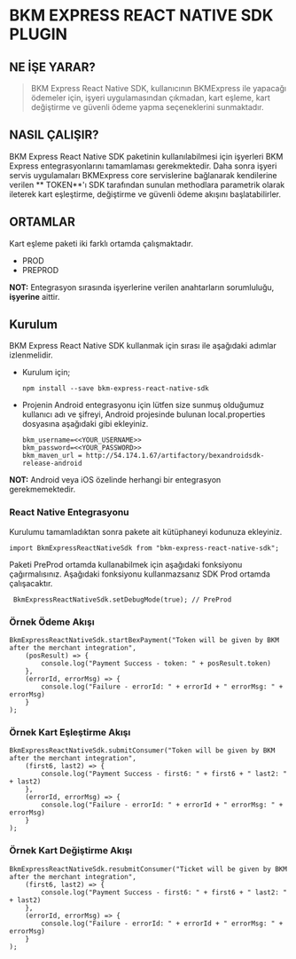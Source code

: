 # BKM EXPRESS REACT NATIVE SDK PLUGIN

## NE İŞE YARAR?

> BKM Express React Native SDK, kullanıcının BKMExpress ile yapacağı ödemeler için, işyeri uygulamasından çıkmadan, kart eşleme, kart değiştirme ve güvenli ödeme yapma seçeneklerini sunmaktadır.

## NASIL ÇALIŞIR?

BKM Express React Native SDK paketinin kullanılabilmesi için işyerleri BKM Express entegrasyonlarını tamamlaması
gerekmektedir. Daha sonra işyeri servis uygulamaları BKMExpress core servislerine bağlanarak kendilerine verilen **
TOKEN**'ı SDK tarafından sunulan methodlara parametrik olarak ileterek kart eşleştirme, değiştirme ve güvenli ödeme
akışını başlatabilirler.

## ORTAMLAR

Kart eşleme paketi iki farklı ortamda çalışmaktadır.

* PROD
* PREPROD

**NOT:** Entegrasyon sırasında işyerlerine verilen anahtarların sorumluluğu, **işyerine** aittir.

## Kurulum

BKM Express React Native SDK kullanmak için sırası ile aşağıdaki adımlar izlenmelidir.

* Kurulum için;

      npm install --save bkm-express-react-native-sdk


* Projenin Android entegrasyonu için lütfen size sunmuş olduğumuz kullanıcı adı ve şifreyi, Android projesinde bulunan
  local.properties dosyasına aşağıdaki gibi ekleyiniz.

      bkm_username=<<YOUR_USERNAME>>
      bkm_password=<<YOUR_PASSWORD>>
      bkm_maven_url = http://54.174.1.67/artifactory/bexandroidsdk-release-android

**NOT:** Android veya iOS özelinde herhangi bir entegrasyon gerekmemektedir.

### React Native Entegrasyonu

Kurulumu tamamladıktan sonra pakete ait kütüphaneyi kodunuza ekleyiniz.

    import BkmExpressReactNativeSdk from "bkm-express-react-native-sdk";

Paketi PreProd ortamda kullanabilmek için aşağıdaki fonksiyonu çağırmalısınız. Aşağıdaki fonksiyonu kullanmazsanız SDK
Prod ortamda çalışacaktır.

     BkmExpressReactNativeSdk.setDebugMode(true); // PreProd

### Örnek Ödeme Akışı

    BkmExpressReactNativeSdk.startBexPayment("Token will be given by BKM after the merchant integration",
        (posResult) => {
            console.log("Payment Success - token: " + posResult.token)
        },
        (errorId, errorMsg) => {
            console.log("Failure - errorId: " + errorId + " errorMsg: " + errorMsg)
        }
    );

### Örnek Kart Eşleştirme Akışı

    BkmExpressReactNativeSdk.submitConsumer("Token will be given by BKM after the merchant integration",
        (first6, last2) => {
            console.log("Payment Success - first6: " + first6 + " last2: " + last2)
        },
        (errorId, errorMsg) => {
            console.log("Failure - errorId: " + errorId + " errorMsg: " + errorMsg)
        }
    );

### Örnek Kart Değiştirme Akışı

    BkmExpressReactNativeSdk.resubmitConsumer("Ticket will be given by BKM after the merchant integration",
        (first6, last2) => {
            console.log("Payment Success - first6: " + first6 + " last2: " + last2)
        },
        (errorId, errorMsg) => {
            console.log("Failure - errorId: " + errorId + " errorMsg: " + errorMsg)
        }
    );
